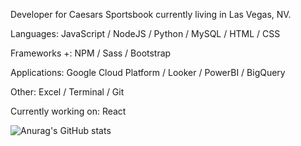 Developer for Caesars Sportsbook currently living in Las Vegas, NV.

Languages: JavaScript / NodeJS / Python / MySQL / HTML / CSS

Frameworks +: NPM / Sass / Bootstrap

Applications: Google Cloud Platform / Looker / PowerBI / BigQuery

Other: Excel / Terminal / Git

Currently working on: React







![Anurag's GitHub stats](https://github-readme-stats.vercel.app/api?username=sbrcly&theme=darcula&show_icons=true)

